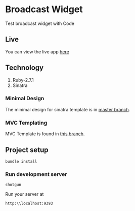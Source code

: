 # Broadcast Widget
Test broadcast widget with Code

## Live

You can view the live app [here](https://broadcast-widget.herokuapp.com/)
## Technology

1. Ruby-2.7.1
2. Sinatra

### Minimal Design
The minimal design for sinatra template is in [master branch](https://github.com/kelishrestha/sinatra_template).

### MVC Templating
MVC Template is found in [this branch](https://github.com/kelishrestha/sinatra_template/tree/template-mvc_structure).

## Project setup
```
bundle install
```

### Run development server
```
shotgun
```

Run your server at
```
http:\\localhost:9393
```

